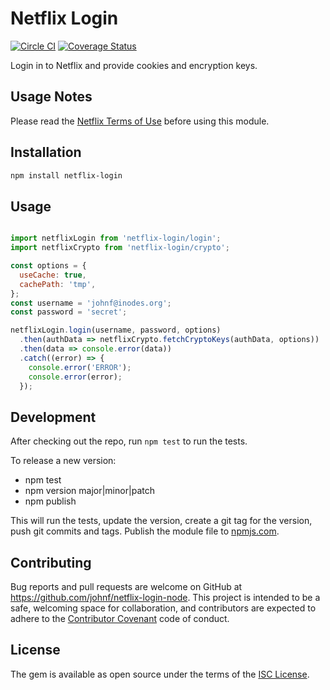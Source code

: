 # Netflix Login

[![Circle CI](https://circleci.com/gh/johnf/netflix-login-node.svg?style=svg)](https://circleci.com/gh/johnf/netflix-login-node)
[![Coverage Status](https://coveralls.io/repos/johnf/netflix-login-node/badge.svg?branch=master&service=github)](https://coveralls.io/github/johnf/netflix-login-node?branch=master)

Login in to Netflix and provide cookies and encryption keys.

## Usage Notes

Please read the [Netflix Terms of Use](https://help.netflix.com/legal/termsofuse?locale=en&docType=termsofuse) before using this module.

## Installation

``` bash
npm install netflix-login
```

## Usage

``` javascript

import netflixLogin from 'netflix-login/login';
import netflixCrypto from 'netflix-login/crypto';

const options = {
  useCache: true,
  cachePath: 'tmp',
};
const username = 'johnf@inodes.org';
const password = 'secret';

netflixLogin.login(username, password, options)
  .then(authData => netflixCrypto.fetchCryptoKeys(authData, options))
  .then(data => console.error(data))
  .catch((error) => {
    console.error('ERROR');
    console.error(error);
  });
```

## Development

After checking out the repo, run `npm test` to run the tests.

To release a new version:

* npm test
* npm version major|minor|patch
* npm publish

This will run the tests, update the version, create a git tag for the version, push git commits and tags. Publish the module file to [npmjs.com](https://npmjs.com).

## Contributing

Bug reports and pull requests are welcome on GitHub at https://github.com/johnf/netflix-login-node. This project is intended to be a safe, welcoming space for collaboration, and contributors are expected to adhere to the [Contributor Covenant](contributor-covenant.org) code of conduct.

## License

The gem is available as open source under the terms of the [ISC License](http://opensource.org/licenses/ISC).
